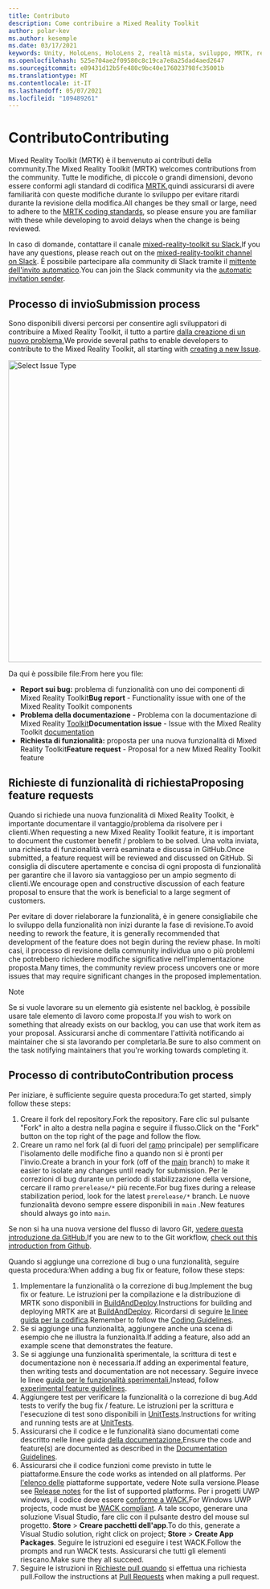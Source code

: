 ```yaml
---
title: Contributo
description: Come contribuire a Mixed Reality Toolkit
author: polar-kev
ms.author: kesemple
ms.date: 03/17/2021
keywords: Unity, HoloLens, HoloLens 2, realtà mista, sviluppo, MRTK, report sui bug,
ms.openlocfilehash: 525e704ae2f09580c8c19ca7e8a25dad4aed2647
ms.sourcegitcommit: e89431d12b5fe480c9bc40e176023798fc35001b
ms.translationtype: MT
ms.contentlocale: it-IT
ms.lasthandoff: 05/07/2021
ms.locfileid: "109489261"
---
```

# <a name="contributing"></a><span data-ttu-id="bff6e-104">Contributo</span><span class="sxs-lookup"><span data-stu-id="bff6e-104">Contributing</span></span>

<span data-ttu-id="bff6e-105">Mixed Reality Toolkit (MRTK) è il benvenuto ai contributi della community.</span><span class="sxs-lookup"><span data-stu-id="bff6e-105">The Mixed Reality Toolkit (MRTK) welcomes contributions from the community.</span></span> <span data-ttu-id="bff6e-106">Tutte le modifiche, di piccole o grandi dimensioni, devono essere conformi agli standard di codifica [MRTK,](coding-guidelines.md)quindi assicurarsi di avere familiarità con queste modifiche durante lo sviluppo per evitare ritardi durante la revisione della modifica.</span><span class="sxs-lookup"><span data-stu-id="bff6e-106">All changes be they small or large, need to adhere to the [MRTK coding standards](coding-guidelines.md), so please ensure you are familiar with these while developing to avoid delays when the change is being reviewed.</span></span>

<span data-ttu-id="bff6e-107">In caso di domande, contattare il canale [mixed-reality-toolkit su Slack.](https://holodevelopers.slack.com/messages/C2H4HT858)</span><span class="sxs-lookup"><span data-stu-id="bff6e-107">If you have any questions, please reach out on the [mixed-reality-toolkit channel on Slack](https://holodevelopers.slack.com/messages/C2H4HT858).</span></span>
<span data-ttu-id="bff6e-108">È possibile partecipare alla community di Slack tramite il [mittente dell'invito automatico](https://holodevelopersslack.azurewebsites.net/).</span><span class="sxs-lookup"><span data-stu-id="bff6e-108">You can join the Slack community via the [automatic invitation sender](https://holodevelopersslack.azurewebsites.net/).</span></span>

## <a name="submission-process"></a><span data-ttu-id="bff6e-109">Processo di invio</span><span class="sxs-lookup"><span data-stu-id="bff6e-109">Submission process</span></span>

<span data-ttu-id="bff6e-110">Sono disponibili diversi percorsi per consentire agli sviluppatori di contribuire a Mixed Reality Toolkit, il tutto a partire [dalla creazione di un nuovo problema.](https://github.com/Microsoft/MixedRealityToolkit-Unity/issues/new/choose)</span><span class="sxs-lookup"><span data-stu-id="bff6e-110">We provide several paths to enable developers to contribute to the Mixed Reality Toolkit, all starting with [creating a new Issue](https://github.com/Microsoft/MixedRealityToolkit-Unity/issues/new/choose).</span></span>

<img src="../features/images/contributing/SelectIssueType.png" width="600" alt="Select Issue Type">

<span data-ttu-id="bff6e-111">Da qui è possibile file:</span><span class="sxs-lookup"><span data-stu-id="bff6e-111">From here you file:</span></span>

- <span data-ttu-id="bff6e-112">**Report sui bug:** problema di funzionalità con uno dei componenti di Mixed Reality Toolkit</span><span class="sxs-lookup"><span data-stu-id="bff6e-112">**Bug report** - Functionality issue with one of the Mixed Reality Toolkit components</span></span>
- <span data-ttu-id="bff6e-113">**Problema della documentazione** - Problema con la documentazione di Mixed Reality [Toolkit](https://microsoft.github.io/MixedRealityToolkit-Unity)</span><span class="sxs-lookup"><span data-stu-id="bff6e-113">**Documentation issue** - Issue with the Mixed Reality Toolkit [documentation](https://microsoft.github.io/MixedRealityToolkit-Unity)</span></span>
- <span data-ttu-id="bff6e-114">**Richiesta di funzionalità:** proposta per una nuova funzionalità di Mixed Reality Toolkit</span><span class="sxs-lookup"><span data-stu-id="bff6e-114">**Feature request** - Proposal for a new Mixed Reality Toolkit feature</span></span>

## <a name="proposing-feature-requests"></a><span data-ttu-id="bff6e-115">Richieste di funzionalità di richiesta</span><span class="sxs-lookup"><span data-stu-id="bff6e-115">Proposing feature requests</span></span>

<span data-ttu-id="bff6e-116">Quando si richiede una nuova funzionalità di Mixed Reality Toolkit, è importante documentare il vantaggio/problema da risolvere per i clienti.</span><span class="sxs-lookup"><span data-stu-id="bff6e-116">When requesting a new Mixed Reality Toolkit feature, it is important to document the customer benefit / problem to be solved.</span></span> <span data-ttu-id="bff6e-117">Una volta inviata, una richiesta di funzionalità verrà esaminata e discussa in GitHub.</span><span class="sxs-lookup"><span data-stu-id="bff6e-117">Once submitted, a feature request will be reviewed and discussed on GitHub.</span></span> <span data-ttu-id="bff6e-118">Si consiglia di discutere apertamente e concisa di ogni proposta di funzionalità per garantire che il lavoro sia vantaggioso per un ampio segmento di clienti.</span><span class="sxs-lookup"><span data-stu-id="bff6e-118">We encourage open and constructive discussion of each feature proposal to ensure that the work is beneficial to a large segment of customers.</span></span>

<span data-ttu-id="bff6e-119">Per evitare di dover rielaborare la funzionalità, è in genere consigliabile che lo sviluppo della funzionalità non inizi durante la fase di revisione.</span><span class="sxs-lookup"><span data-stu-id="bff6e-119">To avoid needing to rework the feature, it is generally recommended that development of the feature does not begin during the review phase.</span></span> <span data-ttu-id="bff6e-120">In molti casi, il processo di revisione della community individua uno o più problemi che potrebbero richiedere modifiche significative nell'implementazione proposta.</span><span class="sxs-lookup"><span data-stu-id="bff6e-120">Many times, the community review process uncovers one or more issues that may require significant changes in the proposed implementation.</span></span>

> [!NOTE]
> <span data-ttu-id="bff6e-121">Se si vuole lavorare su un elemento già esistente nel backlog, è possibile usare tale elemento di lavoro come proposta.</span><span class="sxs-lookup"><span data-stu-id="bff6e-121">If you wish to work on something that already exists on our backlog, you can use that work item as your proposal.</span></span> <span data-ttu-id="bff6e-122">Assicurarsi anche di commentare l'attività notificando ai maintainer che si sta lavorando per completarla.</span><span class="sxs-lookup"><span data-stu-id="bff6e-122">Be sure to also comment on the task notifying maintainers that you're working towards completing it.</span></span>

## <a name="contribution-process"></a><span data-ttu-id="bff6e-123">Processo di contributo</span><span class="sxs-lookup"><span data-stu-id="bff6e-123">Contribution process</span></span>

<span data-ttu-id="bff6e-124">Per iniziare, è sufficiente seguire questa procedura:</span><span class="sxs-lookup"><span data-stu-id="bff6e-124">To get started, simply follow these steps:</span></span>

1. <span data-ttu-id="bff6e-125">Creare il fork del repository.</span><span class="sxs-lookup"><span data-stu-id="bff6e-125">Fork the repository.</span></span> <span data-ttu-id="bff6e-126">Fare clic sul pulsante "Fork" in alto a destra nella pagina e seguire il flusso.</span><span class="sxs-lookup"><span data-stu-id="bff6e-126">Click on the "Fork" button on the top right of the page and follow the flow.</span></span>
1. <span data-ttu-id="bff6e-127">Creare un ramo nel fork (al di fuori del [ramo](https://github.com/microsoft/mixedrealitytoolkit-unity/tree/main) principale) per semplificare l'isolamento delle modifiche fino a quando non si è pronti per l'invio.</span><span class="sxs-lookup"><span data-stu-id="bff6e-127">Create a branch in your fork (off of the [main](https://github.com/microsoft/mixedrealitytoolkit-unity/tree/main) branch) to make it easier to isolate any changes until ready for submission.</span></span> <span data-ttu-id="bff6e-128">Per le correzioni di bug durante un periodo di stabilizzazione della versione, cercare il ramo `prerelease/*` più recente.</span><span class="sxs-lookup"><span data-stu-id="bff6e-128">For bug fixes during a release stabilization period, look for the latest `prerelease/*` branch.</span></span> <span data-ttu-id="bff6e-129">Le nuove funzionalità devono sempre essere disponibili in `main` .</span><span class="sxs-lookup"><span data-stu-id="bff6e-129">New features should always go into `main`.</span></span>

<span data-ttu-id="bff6e-130">Se non si ha una nuova versione del flusso di lavoro Git, [vedere questa introduzione da GitHub.](https://guides.github.com/activities/hello-world/)</span><span class="sxs-lookup"><span data-stu-id="bff6e-130">If you are new to to the Git workflow, [check out this introduction from Github](https://guides.github.com/activities/hello-world/).</span></span>

<span data-ttu-id="bff6e-131">Quando si aggiunge una correzione di bug o una funzionalità, seguire questa procedura:</span><span class="sxs-lookup"><span data-stu-id="bff6e-131">When adding a bug fix or feature, follow these steps:</span></span>

1. <span data-ttu-id="bff6e-132">Implementare la funzionalità o la correzione di bug.</span><span class="sxs-lookup"><span data-stu-id="bff6e-132">Implement the bug fix or feature.</span></span> <span data-ttu-id="bff6e-133">Le istruzioni per la compilazione e la distribuzione di MRTK sono disponibili in [BuildAndDeploy](../updates-deployment/build-and-deploy.md).</span><span class="sxs-lookup"><span data-stu-id="bff6e-133">Instructions for building and deploying MRTK are at [BuildAndDeploy](../updates-deployment/build-and-deploy.md).</span></span> <span data-ttu-id="bff6e-134">Ricordarsi di seguire [le linee guida per la codifica](../contributing/coding-guidelines.md).</span><span class="sxs-lookup"><span data-stu-id="bff6e-134">Remember to follow the [Coding Guidelines](../contributing/coding-guidelines.md).</span></span>
1. <span data-ttu-id="bff6e-135">Se si aggiunge una funzionalità, aggiungere anche una scena di esempio che ne illustra la funzionalità.</span><span class="sxs-lookup"><span data-stu-id="bff6e-135">If adding a feature, also add an example scene that demonstrates the feature.</span></span>
1. <span data-ttu-id="bff6e-136">Se si aggiunge una funzionalità sperimentale, la scrittura di test e documentazione non è necessaria.</span><span class="sxs-lookup"><span data-stu-id="bff6e-136">If adding an experimental feature, then writing tests and documentation are not necessary.</span></span> <span data-ttu-id="bff6e-137">Seguire invece le linee [guida per le funzionalità sperimentali.](../contributing/experimental-features.md)</span><span class="sxs-lookup"><span data-stu-id="bff6e-137">Instead, follow [experimental feature guidelines](../contributing/experimental-features.md).</span></span>
1. <span data-ttu-id="bff6e-138">Aggiungere test per verificare la funzionalità o la correzione di bug.</span><span class="sxs-lookup"><span data-stu-id="bff6e-138">Add tests to verify the bug fix / feature.</span></span> <span data-ttu-id="bff6e-139">Le istruzioni per la scrittura e l'esecuzione di test sono disponibili in [UnitTests](../contributing/unit-tests.md).</span><span class="sxs-lookup"><span data-stu-id="bff6e-139">Instructions for writing and running tests are at [UnitTests](../contributing/unit-tests.md).</span></span>
1. <span data-ttu-id="bff6e-140">Assicurarsi che il codice e le funzionalità siano documentati come descritto nelle linee guida [della documentazione.](../contributing/documentation-guide.md)</span><span class="sxs-lookup"><span data-stu-id="bff6e-140">Ensure the code and feature(s) are documented as described in the [Documentation Guidelines](../contributing/documentation-guide.md).</span></span>
1. <span data-ttu-id="bff6e-141">Assicurarsi che il codice funzioni come previsto in tutte le piattaforme.</span><span class="sxs-lookup"><span data-stu-id="bff6e-141">Ensure the code works as intended on all platforms.</span></span> <span data-ttu-id="bff6e-142">Per [l'elenco delle](../release-notes/mrtk-26-release-notes.md) piattaforme supportate, vedere Note sulla versione.</span><span class="sxs-lookup"><span data-stu-id="bff6e-142">Please see [Release notes](../release-notes/mrtk-26-release-notes.md) for the list of supported platforms.</span></span> <span data-ttu-id="bff6e-143">Per i progetti UWP windows, il codice deve essere [conforme a WACK.](https://developer.microsoft.com/windows/develop/app-certification-kit)</span><span class="sxs-lookup"><span data-stu-id="bff6e-143">For Windows UWP projects, code must be [WACK compliant](https://developer.microsoft.com/windows/develop/app-certification-kit).</span></span> <span data-ttu-id="bff6e-144">A tale scopo, generare una soluzione Visual Studio, fare clic con il pulsante destro del mouse sul progetto. **Store**  >  **Creare pacchetti dell'app**.</span><span class="sxs-lookup"><span data-stu-id="bff6e-144">To do this, generate a Visual Studio solution, right click on project; **Store** > **Create App Packages**.</span></span> <span data-ttu-id="bff6e-145">Seguire le istruzioni ed eseguire i test WACK.</span><span class="sxs-lookup"><span data-stu-id="bff6e-145">Follow the prompts and run WACK tests.</span></span> <span data-ttu-id="bff6e-146">Assicurarsi che tutti gli elementi riescano.</span><span class="sxs-lookup"><span data-stu-id="bff6e-146">Make sure they all succeed.</span></span>
1. <span data-ttu-id="bff6e-147">Seguire le istruzioni in [Richieste pull quando](../contributing/pull-requests.md) si effettua una richiesta pull.</span><span class="sxs-lookup"><span data-stu-id="bff6e-147">Follow the instructions at [Pull Requests](../contributing/pull-requests.md) when making a pull request.</span></span>
